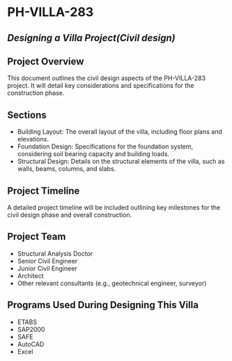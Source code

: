 # PH-VILLA-283
## _Designing a Villa Project(Civil design)_

## Project Overview

This document outlines the civil design aspects of the PH-VILLA-283 project. It will detail key considerations and specifications for the construction phase.


## Sections

* Building Layout:  The overall layout of the villa, including floor plans and elevations.
* Foundation Design: Specifications for the foundation system, considering soil bearing capacity and building loads.
* Structural Design: Details on the structural elements of the villa, such as walls, beams, columns, and slabs.


## Project Timeline

A detailed project timeline will be included outlining key milestones for the civil design phase and overall construction.

## Project Team

* Structural Analysis Doctor
* Senior Civil Engineer
* Junior Civil Engineer
* Architect
* Other relevant consultants (e.g., geotechnical engineer, surveyor)

## Programs Used During Designing This Villa
* ETABS
* SAP2000
* SAFE
* AutoCAD
* Excel

